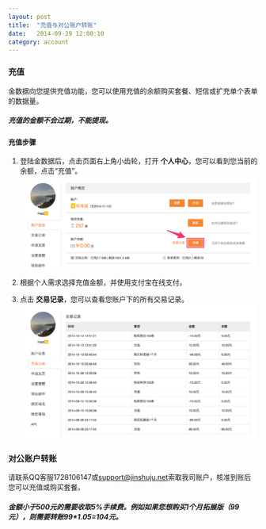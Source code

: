 ```yaml
---
layout: post
title:  "充值与对公账户转账"
date:   2014-09-29 12:00:10
category: account
---
```


### 充值

金数据向您提供充值功能，您可以使用充值的余额购买套餐、短信或扩充单个表单的数据量。

##### 充值的金额不会过期，不能提现。

#### 充值步骤

1. 登陆金数据后，点击页面右上角小齿轮，打开 **个人中心**，您可以看到您当前的余额，点击“充值”。
	![](/images/recharge-1.png) 

2. 根据个人需求选择充值金额，并使用支付宝在线支付。

3. 点击 **交易记录**，您可以查看您账户下的所有交易记录。
	![](/images/recharge-2.png) 

### 对公账户转账

请联系QQ客服1728106147或[support@jinshuju.net](mailto:support@jinshuju.net)索取我司账户，核准到账后您可以充值或购买套餐。

##### 金额小于500元的需要收取5%手续费。例如如果您想购买1个月拓展版（99元），则需要转账99*1.05=104元。
